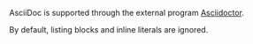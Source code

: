 AsciiDoc is supported through the external program [Asciidoctor](https://rubygems.org/gems/asciidoctor).

By default, listing blocks and inline literals are ignored.
